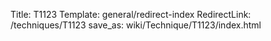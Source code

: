 Title: T1123
Template: general/redirect-index
RedirectLink: /techniques/T1123
save_as: wiki/Technique/T1123/index.html